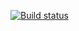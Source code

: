 [![Build status](https://ci.appveyor.com/api/projects/status/ta4xisgyi7ftla1q?svg=true)](https://ci.appveyor.com/project/OlyaMa/mocking)